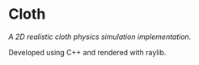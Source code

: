 # Cloth
*A 2D realistic cloth physics simulation implementation.*

Developed using C++ and rendered with raylib.
